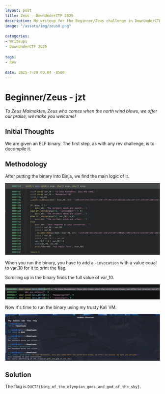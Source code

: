 ```yaml
---
layout: post
title: Zeus - DownUnderCTF 2025
description: My writeup for the Beginner/Zeus challenge in DownUnderCTF 2025
image: "/assets/img/zeus0.png"

categories:
- Writeups
- DownUnderCTF 2025

tags:
- Rev

date: 2025-7-20 00:04 -0500
---
```


# Beginner/Zeus - jzt
*To Zeus Maimaktes, Zeus who comes when the north wind blows, we offer our praise, we make you welcome!*

## Initial Thoughts
We are given an ELF binary. The first step, as with any rev challenge, is to decompile it.

## Methodology
After putting the binary into Binja, we find the main logic of it.

![binja](/assets/img/zeus1.png)

When you run the binary, you have to add a `-invocation` with a value equal to var_10 for it to print the flag.

Scrolling up in the binary finds the full value of var_10.

![binja](/assets/img/zeus2.png)

Now it's time to run the binary using my trusty Kali VM.

![running the binary](/assets/img/zeus3.png)

## Solution
The flag is `DUCTF{king_of_the_olympian_gods_and_god_of_the_sky}`.
